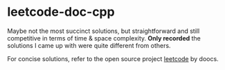 # leetcode-doc-cpp
Maybe not the most succinct solutions, but straightforward and still competitive in terms of time &amp; space complexity. **Only recorded** the solutions I came up with were quite different from others.

For concise solutions, refer to the open source project <a href="https://github.com/doocs/leetcode/tree/main/solution">leetcode</a> by doocs.
